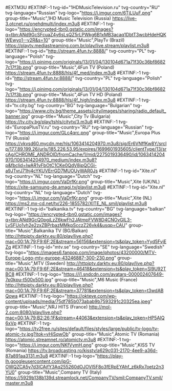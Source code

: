 #EXTM3U
#EXTINF:-1 tvg-id="1HDMusicTelevision.ru" tvg-country="RU" tvg-language="Russian" tvg-logo="https://i.imgur.com/6TjLUuF.png" group-title="Music",1HD Music Television (Russia) 
https://live-3.otcnet.ru/onehdmulti/index.m3u8
#EXTINF:-1 tvg-logo="https://encrypted-tbn0.gstatic.com/images?q=tbn:ANd9GcSFcuaZ4y6sLsQZ5rLPWkg6B1xMB3acaq1DbtT3wcbHdeHQKWEwyo1--v2R&s=10" group-title="Music",PlayTv (Brazil)
https://playtv.mediastreaming.com.br/play/live.stream/playlist.m3u8
#EXTINF:-1 tvg-id="http://stream.4fun.tv:8888/" tvg-country="PL" tvg-language="Polish" tvg-logo="https://i.pinimg.com/originals/13/01/04/130104d671a71f30c36bf86827c17f3b.png" group-title="Music",4Fun TV (Poland)
https://stream.4fun.tv:8888/hls/4f_med/index.m3u8
#EXTINF:-1 tvg-id="http://stream.4fun.tv:8888/" tvg-country="PL" tvg-language="Polish" tvg-logo="https://i.pinimg.com/originals/13/01/04/130104d671a71f30c36bf86827c17f3b.png" group-title="Music",4Fun TV HD (Poland)
https://stream.4fun.tv:8888/hls/4f_high/index.m3u8
#EXTINF:-1 tvg-id="tv.city.bg" tvg-country="BG" tvg-language="Bulgarian" tvg-logo="https://www.city.bg/theme_assets/city/images/sharing/radio_default_banner.jpg" group-title="Music",City Tv (Bulgaria)
https://tv.city.bg/play/tshls/citytv/3.m3u8
#EXTINF:-1 tvg-id="EuropaPlusTV.ru" tvg-country="RU" tvg-language="Russian" tvg-logo="https://i.imgur.com/GLc4qrc.png" group-title="Music",Europa Plus TV (Russia)
https://vkvsd60.mycdn.me/hls/1063414204970.m3u8/sig/Er6VNffKw8Y/srcIp/177.89.199.26/urls/185.226.53.95/expires/1699601935605/clientType/13/srcAg/CHROME_ANDROID/fromCache/1/mid/2275019336490/id/1063414204970/1063414204970_medium/index.m3u8?p&fbclid=IwAR1vFbOtC1CKe0QdV8jpQCGi-a9JTvrJ71hj4cYKUVErrGD7MUOUyWAR0Js
#EXTINF:-1 tvg-id="Xite.nl" tvg-country="NL" tvg-language="Dutch" tvg-logo="https://i.imgur.com/VaDrfKr.png" group-title="Music",Xite (UK/NL)
https://xite-samsung-de.amagi.tv/playlist.m3u8
#EXTINF:-1 tvg-id="Xite.nl" tvg-country="NL" tvg-language="Dutch" tvg-logo="https://i.imgur.com/VaDrfKr.png" group-title="Music",Xite (NL)
https://ms2.mx-cd.net/tv/226-1855782/XITE_NL.smil/playlist.m3u8
#EXTINF:-1 tvg-id="balkanika.tv" tvg-country="BG" tvg-language="balkan" tvg-logo="https://encrypted-tbn0.gstatic.com/images?q=tbn:ANd9GcQ0pgjLzZ6kwFh2JAtmpFVW8D4CNOvGlL3-LvSFUo1vh2e2zxZBPrbazMMkpScczZ26vk4&usqp=CAU" group-title="Music",Balkanika TV (BG/Balkan)
http://httpiptv.darktv.eu:80/play/live.php?mac=00:1A:79:F9:6F:2E&stream=56156&extension=ts&play_token=Yyd5FvjEZq
#EXTINF:-1 tvg-id="mtv.se" tvg-country="SE" tvg-language="Swedish" tvg-logo="https://images6.fanpop.com/image/photos/43200000/MTV-Europe-Logo-mtv-europe-43246887-300-230.png" group-title="Music",MTV (Sweden)
http://httpiptv.darktv.eu:80/play/live.php?mac=00:1A:79:F9:6F:2E&stream=46418&extension=ts&play_token=Sl9U92TBC8
#EXTINF:-1 tvg-logo="https://i1.sndcdn.com/avatars-000002407649-7p0kpu-t500x500.jpg" group-title="Music",M6 Music (France)
http://httpiptv.darktv.eu:80/play/live.php?mac=00:1A:79:F9:6F:2E&stream=37781&extension=ts&play_token=t3wdABQowa
#EXTINF:-1 tvg-logo="https://okteve.com/wp-content/uploads/media/75df785b073abab9b7593291c20325ea.jpeg" group-title="Music",NRJ HITS (France)
http://mol-2.com:8080/play/live.php?mac=00:1A:79:B2:26:1F&stream=44063&extension=ts&play_token=HP5AIQ6xVp
#EXTINF:-1 tvg-logo="https://tv2free.ru/sites/default/files/styles/large/public/tv-logo/tv-atomic-tv.jpg?itok=vHiSqwOb" group-title="Music",Atomic TV (Romania)
https://atomic.streamnet.ro/atomictv.m3u8
#EXTINF:-1 tvg-logo="https://i.imgur.com/NKfVymH.png" group-title="Music",KISS TV (Romania)
https://tv.broadcasting.ro/kisstv/a629c031-2170-4ee9-a36d-87a891aa3131.m3u8
#EXTINF:-1 tvg-logo="https://play-lh.googleusercontent.com/jpG-OWQZCA5y7d3lCAjfY3Aq255260dOJOVl5F8o3fERpEYAhf_z6kRx7oetz2n3YU0" group-title="Music",Company TV (Italy)
https://5929b138b139d.streamlock.net/CompanyTV/smil:CompanyTV.smil/master.m3u8


